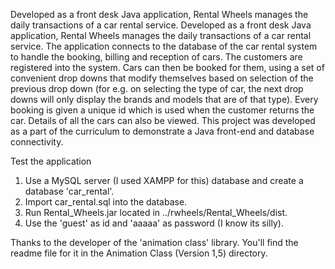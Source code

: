 Developed as a front desk Java application, Rental Wheels manages the daily transactions of a car rental service. Developed as a front desk Java application, Rental Wheels manages the daily transactions of a car rental service. The application connects to the database of the car rental system to handle the booking, billing and reception of cars. The customers are registered into the system. Cars can then be booked for them, using a set of convenient drop downs that modify themselves based on selection of the previous drop down (for e.g. on selecting the type of car, the next drop downs will only display the brands and models that are of that type). 
Every booking is given a unique id which is used when the customer returns the car. Details of all the cars can also be viewed.
This project was developed as a part of the curriculum to demonstrate a Java front-end and database connectivity.

Test the application
1. Use a MySQL server (I used XAMPP for this) database and create a database 'car_rental'.
2. Import car_rental.sql into the database.
3. Run Rental_Wheels.jar located in ../rwheels/Rental_Wheels/dist.
4. Use the 'guest' as id and 'aaaaa' as password (I know its silly).

Thanks to the developer of the 'animation class' library. You'll find the readme file for it in the Animation Class (Version 1,5) directory.  
